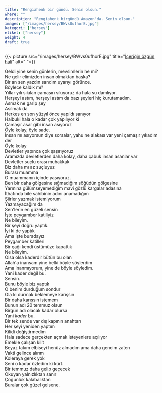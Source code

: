 ```yaml
---
title: "Rengiahenk bir gündü. Senin olsun."
where: ""
description: "Rengiahenk birgündü Amazon'da. Senin olsun."
images: ["/images/hersey/BWvs0ufhorE.jpg"]
kategori: ["hersey"]
etiket: ["hersey"]
weight: 4 
draft: true
---
```


{{< picture src="/images/hersey/BWvs0ufhorE.jpg" title="[İçeriğin özgün hali](https://www.instagram.com/p/BWvs0ufhorE)" alt=" ">}}


Geldi yine senin günlerin, mevsimlerin he mi?  
Ne gelir elimizden insan olmaktan başka?  
Bir an sen yazdın sandım uyarıyı görünce.  
Böylece kaldık mı?  
Yıllar yılı sıkılan çamaşırı sıkıyoruz da hala su damlıyor.  
Herşeyi astım, herşeyi astım da bazı şeyleri hiç kurutamadım.  
Asmak ne garip şey  
Asılmak da  
Herkes en son yüzyıl önce yapıldı sanıyor  
Halbuki hala o kadar çok yapılıyor ki  
Çamaşır asar gibi insan asıyoruz  
Öyle kolay, öyle sade.  
İnsan mı asıyorsun diye sorsalar, yahu ne alakası var yeni çamaşır yıkadım der  
Öyle kolay  
Devletler yapınca çok şaşırıyoruz  
Aramızda devletlerden daha kolay, daha çabuk insan asanlar var  
Devletler suçlu orası muhakkak  
Biz daha mı az suçluyuz  
Burası muamma  
O muammanın içinde yaşıyoruz.  
Ben bir daha gölgesine sığmadığım söğüdün gölgesine  
Yarınına gülümseyemediğim mavi gözlü kargalar adasına  
İthafında bile sahibinin adını anamadığım  
Şiirler yazmak istemiyorum  
Yazmayacağım da  
Sen'lerin en güzeli sensin  
İşte peygamber katiliyiz  
Ne bileyim.  
Bir şeyi doğru yaptık.  
İyi ki de yaptık  
Ama işte buradayız  
Peygamber katilleri  
Bir çağı kendi üstümüze kapattık  
Ne bileyim.  
Olsa olsa kaderdir bütün bu olan  
Allah'a inansam yine belki böyle söylerdim  
Ama inanmıyorum, yine de böyle söyledim.  
Yani kader değil bu.  
Sensin.  
Bunu böyle biz yaptık  
O benim durduğum sondur  
Ola ki durmak beklemeye karışsın  
Bir daha karışsın istemem  
Bunun adı 20 temmuz olsun  
Birgün adı olacak kadar olursa  
Yani *kader* bu.  
Bir tek sende var dış kapının anahtarı  
Her şeyi yeniden yaptım  
Kilidi değiştirmedim  
Hala sadece gerçekten açmak isteyenlere açılıyor  
Emekle çalışan kilit  
Beyaz takım elbiseyi henüz almadım ama daha gencim zaten  
Vakti gelince alırım  
Koleraya gerek yok  
Seni o kadar özledim ki kürt.  
Bir temmuz daha gelip geçecek  
Okuyan yalnızlıktan sanır  
Çoğunluk kalabalıktan  
Buralar çok güzel gelsene.